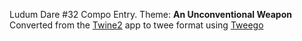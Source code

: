 Ludum Dare #32 Compo Entry.
Theme: **An Unconventional Weapon**
Converted from the [Twine2][twine] app to twee format using [Tweego][tweego]

[twine]: https://twinery.org
[tweego]: https://github.com/tmedwards/tweego	
